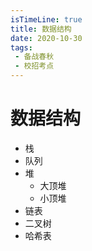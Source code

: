 ```yaml
---
isTimeLine: true
title: 数据结构
date: 2020-10-30
tags:
 - 备战春秋
 - 校招考点
---
```

# 数据结构
* 栈
* 队列
* 堆
  * 大顶堆
  * 小顶堆
* 链表
* 二叉树
* 哈希表

<comment/>
<tongji/>